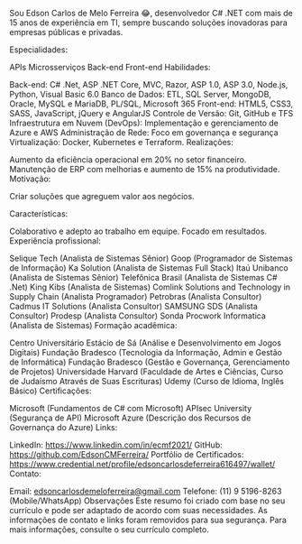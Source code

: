 Sou Edson Carlos de Melo Ferreira 😂, desenvolvedor C# .NET com mais de 15 anos de experiência em TI, sempre buscando soluções inovadoras para empresas públicas e privadas.

Especialidades:

APIs
Microsserviços
Back-end
Front-end
Habilidades:

Back-end: C# .Net, ASP .NET Core, MVC, Razor, ASP 1.0, ASP 3.0, Node.js, Python, Visual Basic 6.0
Banco de Dados: ETL, SQL Server, MongoDB, Oracle, MySQL e MariaDB, PL/SQL, Microsoft 365
Front-end: HTML5, CSS3, SASS, JavaScript, jQuery e AngularJS
Controle de Versão: Git, GitHub e TFS
Infraestrutura em Nuvem (DevOps): Implementação e gerenciamento de Azure e AWS
Administração de Rede: Foco em governança e segurança
Virtualização: Docker, Kubernetes e Terraform.
Realizações:

Aumento da eficiência operacional em 20% no setor financeiro.
Manutenção de ERP com melhorias e aumento de 15% na produtividade.
Motivação:

Criar soluções que agreguem valor aos negócios.

Características:

Colaborativo e adepto ao trabalho em equipe.
Focado em resultados.
Experiência profissional:

Selique Tech (Analista de Sistemas Sênior)
Goop (Programador de Sistemas de Informação)
Ka Solution (Analista de Sistemas Full Stack)
Itaú Unibanco (Analista de Sistemas Sênior)
Telefônica Brasil (Analista de Sistemas C# .Net)
King Kibs (Analista de Sistemas)
Comlink Solutions and Technology in Supply Chain (Analista Programador)
Petrobras (Analista Consultor)
Cadmus IT Solutions (Analista Consultor)
SAMSUNG SDS (Analista Consultor)
Prodesp (Analista Consultor)
Sonda Procwork Informatica (Analista de Sistemas)
Formação acadêmica:

Centro Universitário Estácio de Sá (Análise e Desenvolvimento em Jogos Digitais)
Fundação Bradesco (Tecnologia da Informação, Admin e Gestão de Informática)
Fundação Bradesco (Gestão e Governança, Gerenciamento de Projetos)
Universidade Harvard (Faculdade de Artes e Ciências, Curso de Judaísmo Através de Suas Escrituras)
Udemy (Curso de Idioma, Inglês Básico)
Certificações:

Microsoft (Fundamentos de C# com Microsoft)
APIsec University (Segurança de API)
Microsoft Azure (Descrição dos Recursos de Governança do Azure)
Links:

LinkedIn: https://www.linkedin.com/in/ecmf2021/
GitHub: https://github.com/EdsonCMFerreira/
Portfólio de Certificados: https://www.credential.net/profile/edsoncarlosdeferreira616497/wallet/
Contato:

Email: edsoncarlosdemeloferreira@gmail.com
Telefone: (11) 9 5196-8263 (Mobile/WhatsApp)
Observações
Este resumo foi criado com base no seu currículo e pode ser adaptado de acordo com suas necessidades.
As informações de contato e links foram removidos para sua segurança.
Para mais informações, consulte o seu currículo completo.
